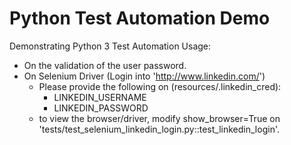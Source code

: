 # Python Test Automation Demo
Demonstrating Python 3 Test Automation Usage:
  - On the validation of the user password.
  - On Selenium Driver (Login into 'http://www.linkedin.com/')
    - Please provide the following on (resources/.linkedin_cred):
      - LINKEDIN_USERNAME
      - LINKEDIN_PASSWORD
    - to view the browser/driver, 
      modify show_browser=True on 'tests/test_selenium_linkedin_login.py::test_linkedin_login'.
